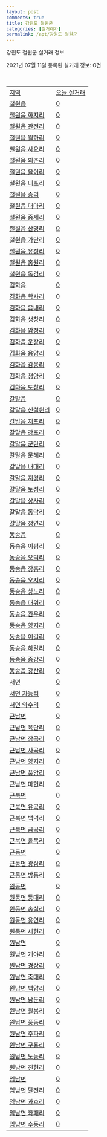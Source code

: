 ```yaml
---
layout: post
comments: true
title: 강원도 철원군
categories: [실거래가]
permalink: /apt/강원도 철원군
---
```


강원도 철원군 실거래 정보

2021년 07월 11일 등록된 실거래 정보: 0건

<script type="text/javascript">
  google.charts.load('current', {'packages':['corechart']});
  google.charts.setOnLoadCallback(drawChart);

  function drawChart() {
    var data = google.visualization.arrayToDataTable([['거래일', '매매', '전월세', '전매'], ['20-07', 6, 0, 0], ['20-08', 8, 2, 0], ['20-09', 11, 1, 0], ['20-10', 18, 4, 0], ['20-11', 16, 5, 0], ['20-12', 9, 2, 0], ['21-01', 10, 4, 0], ['21-02', 11, 8, 0], ['21-03', 18, 3, 0], ['21-04', 10, 3, 0], ['21-05', 12, 0, 0], ['21-06', 11, 132, 0], ['21-07', 0, 7, 0]]);

    var options = {
      title: '최근 1년간 유형별 거래량 추이',
      legend: { position: 'bottom' }
    };

    var chart = new google.visualization.LineChart(document.getElementById('columnchart_material'));
    chart.draw(data, (options));
  }
</script>

<div id="columnchart_material" style="width: 95%; margin-left: -35px"></div>
<br>
<table class="sortable">
  <tr>
    <td><a href="#">지역</a></td>
    <td><a href="#">오늘 실거래</a></td>
  </tr>

  
  <tr class="item">
    <td><a href="강원도 철원군 철원읍">철원읍</a></td>
    <td><a href="강원도 철원군 철원읍">0</a></td>
  </tr>
    

  <tr class="item">
    <td><a href="강원도 철원군 철원읍 화지리">철원읍 화지리</a></td>
    <td><a href="강원도 철원군 철원읍 화지리">0</a></td>
  </tr>
    

  <tr class="item">
    <td><a href="강원도 철원군 철원읍 관전리">철원읍 관전리</a></td>
    <td><a href="강원도 철원군 철원읍 관전리">0</a></td>
  </tr>
    

  <tr class="item">
    <td><a href="강원도 철원군 철원읍 월하리">철원읍 월하리</a></td>
    <td><a href="강원도 철원군 철원읍 월하리">0</a></td>
  </tr>
    

  <tr class="item">
    <td><a href="강원도 철원군 철원읍 사요리">철원읍 사요리</a></td>
    <td><a href="강원도 철원군 철원읍 사요리">0</a></td>
  </tr>
    

  <tr class="item">
    <td><a href="강원도 철원군 철원읍 외촌리">철원읍 외촌리</a></td>
    <td><a href="강원도 철원군 철원읍 외촌리">0</a></td>
  </tr>
    

  <tr class="item">
    <td><a href="강원도 철원군 철원읍 율이리">철원읍 율이리</a></td>
    <td><a href="강원도 철원군 철원읍 율이리">0</a></td>
  </tr>
    

  <tr class="item">
    <td><a href="강원도 철원군 철원읍 내포리">철원읍 내포리</a></td>
    <td><a href="강원도 철원군 철원읍 내포리">0</a></td>
  </tr>
    

  <tr class="item">
    <td><a href="강원도 철원군 철원읍 중리">철원읍 중리</a></td>
    <td><a href="강원도 철원군 철원읍 중리">0</a></td>
  </tr>
    

  <tr class="item">
    <td><a href="강원도 철원군 철원읍 대마리">철원읍 대마리</a></td>
    <td><a href="강원도 철원군 철원읍 대마리">0</a></td>
  </tr>
    

  <tr class="item">
    <td><a href="강원도 철원군 철원읍 중세리">철원읍 중세리</a></td>
    <td><a href="강원도 철원군 철원읍 중세리">0</a></td>
  </tr>
    

  <tr class="item">
    <td><a href="강원도 철원군 철원읍 산명리">철원읍 산명리</a></td>
    <td><a href="강원도 철원군 철원읍 산명리">0</a></td>
  </tr>
    

  <tr class="item">
    <td><a href="강원도 철원군 철원읍 가단리">철원읍 가단리</a></td>
    <td><a href="강원도 철원군 철원읍 가단리">0</a></td>
  </tr>
    

  <tr class="item">
    <td><a href="강원도 철원군 철원읍 유정리">철원읍 유정리</a></td>
    <td><a href="강원도 철원군 철원읍 유정리">0</a></td>
  </tr>
    

  <tr class="item">
    <td><a href="강원도 철원군 철원읍 홍원리">철원읍 홍원리</a></td>
    <td><a href="강원도 철원군 철원읍 홍원리">0</a></td>
  </tr>
    

  <tr class="item">
    <td><a href="강원도 철원군 철원읍 독검리">철원읍 독검리</a></td>
    <td><a href="강원도 철원군 철원읍 독검리">0</a></td>
  </tr>
    

  <tr class="item">
    <td><a href="강원도 철원군 김화읍">김화읍</a></td>
    <td><a href="강원도 철원군 김화읍">0</a></td>
  </tr>
    

  <tr class="item">
    <td><a href="강원도 철원군 김화읍 학사리">김화읍 학사리</a></td>
    <td><a href="강원도 철원군 김화읍 학사리">0</a></td>
  </tr>
    

  <tr class="item">
    <td><a href="강원도 철원군 김화읍 읍내리">김화읍 읍내리</a></td>
    <td><a href="강원도 철원군 김화읍 읍내리">0</a></td>
  </tr>
    

  <tr class="item">
    <td><a href="강원도 철원군 김화읍 생창리">김화읍 생창리</a></td>
    <td><a href="강원도 철원군 김화읍 생창리">0</a></td>
  </tr>
    

  <tr class="item">
    <td><a href="강원도 철원군 김화읍 암정리">김화읍 암정리</a></td>
    <td><a href="강원도 철원군 김화읍 암정리">0</a></td>
  </tr>
    

  <tr class="item">
    <td><a href="강원도 철원군 김화읍 운장리">김화읍 운장리</a></td>
    <td><a href="강원도 철원군 김화읍 운장리">0</a></td>
  </tr>
    

  <tr class="item">
    <td><a href="강원도 철원군 김화읍 용양리">김화읍 용양리</a></td>
    <td><a href="강원도 철원군 김화읍 용양리">0</a></td>
  </tr>
    

  <tr class="item">
    <td><a href="강원도 철원군 김화읍 감봉리">김화읍 감봉리</a></td>
    <td><a href="강원도 철원군 김화읍 감봉리">0</a></td>
  </tr>
    

  <tr class="item">
    <td><a href="강원도 철원군 김화읍 청양리">김화읍 청양리</a></td>
    <td><a href="강원도 철원군 김화읍 청양리">0</a></td>
  </tr>
    

  <tr class="item">
    <td><a href="강원도 철원군 김화읍 도창리">김화읍 도창리</a></td>
    <td><a href="강원도 철원군 김화읍 도창리">0</a></td>
  </tr>
    

  <tr class="item">
    <td><a href="강원도 철원군 갈말읍">갈말읍</a></td>
    <td><a href="강원도 철원군 갈말읍">0</a></td>
  </tr>
    

  <tr class="item">
    <td><a href="강원도 철원군 갈말읍 신철원리">갈말읍 신철원리</a></td>
    <td><a href="강원도 철원군 갈말읍 신철원리">0</a></td>
  </tr>
    

  <tr class="item">
    <td><a href="강원도 철원군 갈말읍 지포리">갈말읍 지포리</a></td>
    <td><a href="강원도 철원군 갈말읍 지포리">0</a></td>
  </tr>
    

  <tr class="item">
    <td><a href="강원도 철원군 갈말읍 강포리">갈말읍 강포리</a></td>
    <td><a href="강원도 철원군 갈말읍 강포리">0</a></td>
  </tr>
    

  <tr class="item">
    <td><a href="강원도 철원군 갈말읍 군탄리">갈말읍 군탄리</a></td>
    <td><a href="강원도 철원군 갈말읍 군탄리">0</a></td>
  </tr>
    

  <tr class="item">
    <td><a href="강원도 철원군 갈말읍 문혜리">갈말읍 문혜리</a></td>
    <td><a href="강원도 철원군 갈말읍 문혜리">0</a></td>
  </tr>
    

  <tr class="item">
    <td><a href="강원도 철원군 갈말읍 내대리">갈말읍 내대리</a></td>
    <td><a href="강원도 철원군 갈말읍 내대리">0</a></td>
  </tr>
    

  <tr class="item">
    <td><a href="강원도 철원군 갈말읍 지경리">갈말읍 지경리</a></td>
    <td><a href="강원도 철원군 갈말읍 지경리">0</a></td>
  </tr>
    

  <tr class="item">
    <td><a href="강원도 철원군 갈말읍 토성리">갈말읍 토성리</a></td>
    <td><a href="강원도 철원군 갈말읍 토성리">0</a></td>
  </tr>
    

  <tr class="item">
    <td><a href="강원도 철원군 갈말읍 상사리">갈말읍 상사리</a></td>
    <td><a href="강원도 철원군 갈말읍 상사리">0</a></td>
  </tr>
    

  <tr class="item">
    <td><a href="강원도 철원군 갈말읍 동막리">갈말읍 동막리</a></td>
    <td><a href="강원도 철원군 갈말읍 동막리">0</a></td>
  </tr>
    

  <tr class="item">
    <td><a href="강원도 철원군 갈말읍 정연리">갈말읍 정연리</a></td>
    <td><a href="강원도 철원군 갈말읍 정연리">0</a></td>
  </tr>
    

  <tr class="item">
    <td><a href="강원도 철원군 동송읍">동송읍</a></td>
    <td><a href="강원도 철원군 동송읍">0</a></td>
  </tr>
    

  <tr class="item">
    <td><a href="강원도 철원군 동송읍 이평리">동송읍 이평리</a></td>
    <td><a href="강원도 철원군 동송읍 이평리">0</a></td>
  </tr>
    

  <tr class="item">
    <td><a href="강원도 철원군 동송읍 오덕리">동송읍 오덕리</a></td>
    <td><a href="강원도 철원군 동송읍 오덕리">0</a></td>
  </tr>
    

  <tr class="item">
    <td><a href="강원도 철원군 동송읍 장흥리">동송읍 장흥리</a></td>
    <td><a href="강원도 철원군 동송읍 장흥리">0</a></td>
  </tr>
    

  <tr class="item">
    <td><a href="강원도 철원군 동송읍 오지리">동송읍 오지리</a></td>
    <td><a href="강원도 철원군 동송읍 오지리">0</a></td>
  </tr>
    

  <tr class="item">
    <td><a href="강원도 철원군 동송읍 상노리">동송읍 상노리</a></td>
    <td><a href="강원도 철원군 동송읍 상노리">0</a></td>
  </tr>
    

  <tr class="item">
    <td><a href="강원도 철원군 동송읍 대위리">동송읍 대위리</a></td>
    <td><a href="강원도 철원군 동송읍 대위리">0</a></td>
  </tr>
    

  <tr class="item">
    <td><a href="강원도 철원군 동송읍 관우리">동송읍 관우리</a></td>
    <td><a href="강원도 철원군 동송읍 관우리">0</a></td>
  </tr>
    

  <tr class="item">
    <td><a href="강원도 철원군 동송읍 양지리">동송읍 양지리</a></td>
    <td><a href="강원도 철원군 동송읍 양지리">0</a></td>
  </tr>
    

  <tr class="item">
    <td><a href="강원도 철원군 동송읍 이길리">동송읍 이길리</a></td>
    <td><a href="강원도 철원군 동송읍 이길리">0</a></td>
  </tr>
    

  <tr class="item">
    <td><a href="강원도 철원군 동송읍 하갈리">동송읍 하갈리</a></td>
    <td><a href="강원도 철원군 동송읍 하갈리">0</a></td>
  </tr>
    

  <tr class="item">
    <td><a href="강원도 철원군 동송읍 중강리">동송읍 중강리</a></td>
    <td><a href="강원도 철원군 동송읍 중강리">0</a></td>
  </tr>
    

  <tr class="item">
    <td><a href="강원도 철원군 동송읍 강산리">동송읍 강산리</a></td>
    <td><a href="강원도 철원군 동송읍 강산리">0</a></td>
  </tr>
    

  <tr class="item">
    <td><a href="강원도 철원군 서면">서면</a></td>
    <td><a href="강원도 철원군 서면">0</a></td>
  </tr>
    

  <tr class="item">
    <td><a href="강원도 철원군 서면 자등리">서면 자등리</a></td>
    <td><a href="강원도 철원군 서면 자등리">0</a></td>
  </tr>
    

  <tr class="item">
    <td><a href="강원도 철원군 서면 와수리">서면 와수리</a></td>
    <td><a href="강원도 철원군 서면 와수리">0</a></td>
  </tr>
    

  <tr class="item">
    <td><a href="강원도 철원군 근남면">근남면</a></td>
    <td><a href="강원도 철원군 근남면">0</a></td>
  </tr>
    

  <tr class="item">
    <td><a href="강원도 철원군 근남면 육단리">근남면 육단리</a></td>
    <td><a href="강원도 철원군 근남면 육단리">0</a></td>
  </tr>
    

  <tr class="item">
    <td><a href="강원도 철원군 근남면 잠곡리">근남면 잠곡리</a></td>
    <td><a href="강원도 철원군 근남면 잠곡리">0</a></td>
  </tr>
    

  <tr class="item">
    <td><a href="강원도 철원군 근남면 사곡리">근남면 사곡리</a></td>
    <td><a href="강원도 철원군 근남면 사곡리">0</a></td>
  </tr>
    

  <tr class="item">
    <td><a href="강원도 철원군 근남면 양지리">근남면 양지리</a></td>
    <td><a href="강원도 철원군 근남면 양지리">0</a></td>
  </tr>
    

  <tr class="item">
    <td><a href="강원도 철원군 근남면 풍암리">근남면 풍암리</a></td>
    <td><a href="강원도 철원군 근남면 풍암리">0</a></td>
  </tr>
    

  <tr class="item">
    <td><a href="강원도 철원군 근남면 마현리">근남면 마현리</a></td>
    <td><a href="강원도 철원군 근남면 마현리">0</a></td>
  </tr>
    

  <tr class="item">
    <td><a href="강원도 철원군 근북면">근북면</a></td>
    <td><a href="강원도 철원군 근북면">0</a></td>
  </tr>
    

  <tr class="item">
    <td><a href="강원도 철원군 근북면 유곡리">근북면 유곡리</a></td>
    <td><a href="강원도 철원군 근북면 유곡리">0</a></td>
  </tr>
    

  <tr class="item">
    <td><a href="강원도 철원군 근북면 백덕리">근북면 백덕리</a></td>
    <td><a href="강원도 철원군 근북면 백덕리">0</a></td>
  </tr>
    

  <tr class="item">
    <td><a href="강원도 철원군 근북면 금곡리">근북면 금곡리</a></td>
    <td><a href="강원도 철원군 근북면 금곡리">0</a></td>
  </tr>
    

  <tr class="item">
    <td><a href="강원도 철원군 근북면 율목리">근북면 율목리</a></td>
    <td><a href="강원도 철원군 근북면 율목리">0</a></td>
  </tr>
    

  <tr class="item">
    <td><a href="강원도 철원군 근동면">근동면</a></td>
    <td><a href="강원도 철원군 근동면">0</a></td>
  </tr>
    

  <tr class="item">
    <td><a href="강원도 철원군 근동면 광삼리">근동면 광삼리</a></td>
    <td><a href="강원도 철원군 근동면 광삼리">0</a></td>
  </tr>
    

  <tr class="item">
    <td><a href="강원도 철원군 근동면 방통리">근동면 방통리</a></td>
    <td><a href="강원도 철원군 근동면 방통리">0</a></td>
  </tr>
    

  <tr class="item">
    <td><a href="강원도 철원군 원동면">원동면</a></td>
    <td><a href="강원도 철원군 원동면">0</a></td>
  </tr>
    

  <tr class="item">
    <td><a href="강원도 철원군 원동면 등대리">원동면 등대리</a></td>
    <td><a href="강원도 철원군 원동면 등대리">0</a></td>
  </tr>
    

  <tr class="item">
    <td><a href="강원도 철원군 원동면 송실리">원동면 송실리</a></td>
    <td><a href="강원도 철원군 원동면 송실리">0</a></td>
  </tr>
    

  <tr class="item">
    <td><a href="강원도 철원군 원동면 용연리">원동면 용연리</a></td>
    <td><a href="강원도 철원군 원동면 용연리">0</a></td>
  </tr>
    

  <tr class="item">
    <td><a href="강원도 철원군 원동면 세현리">원동면 세현리</a></td>
    <td><a href="강원도 철원군 원동면 세현리">0</a></td>
  </tr>
    

  <tr class="item">
    <td><a href="강원도 철원군 원남면">원남면</a></td>
    <td><a href="강원도 철원군 원남면">0</a></td>
  </tr>
    

  <tr class="item">
    <td><a href="강원도 철원군 원남면 개야리">원남면 개야리</a></td>
    <td><a href="강원도 철원군 원남면 개야리">0</a></td>
  </tr>
    

  <tr class="item">
    <td><a href="강원도 철원군 원남면 경상리">원남면 경상리</a></td>
    <td><a href="강원도 철원군 원남면 경상리">0</a></td>
  </tr>
    

  <tr class="item">
    <td><a href="강원도 철원군 원남면 죽대리">원남면 죽대리</a></td>
    <td><a href="강원도 철원군 원남면 죽대리">0</a></td>
  </tr>
    

  <tr class="item">
    <td><a href="강원도 철원군 원남면 백양리">원남면 백양리</a></td>
    <td><a href="강원도 철원군 원남면 백양리">0</a></td>
  </tr>
    

  <tr class="item">
    <td><a href="강원도 철원군 원남면 남둔리">원남면 남둔리</a></td>
    <td><a href="강원도 철원군 원남면 남둔리">0</a></td>
  </tr>
    

  <tr class="item">
    <td><a href="강원도 철원군 원남면 월봉리">원남면 월봉리</a></td>
    <td><a href="강원도 철원군 원남면 월봉리">0</a></td>
  </tr>
    

  <tr class="item">
    <td><a href="강원도 철원군 원남면 풍동리">원남면 풍동리</a></td>
    <td><a href="강원도 철원군 원남면 풍동리">0</a></td>
  </tr>
    

  <tr class="item">
    <td><a href="강원도 철원군 원남면 주파리">원남면 주파리</a></td>
    <td><a href="강원도 철원군 원남면 주파리">0</a></td>
  </tr>
    

  <tr class="item">
    <td><a href="강원도 철원군 원남면 구룡리">원남면 구룡리</a></td>
    <td><a href="강원도 철원군 원남면 구룡리">0</a></td>
  </tr>
    

  <tr class="item">
    <td><a href="강원도 철원군 원남면 노동리">원남면 노동리</a></td>
    <td><a href="강원도 철원군 원남면 노동리">0</a></td>
  </tr>
    

  <tr class="item">
    <td><a href="강원도 철원군 원남면 진현리">원남면 진현리</a></td>
    <td><a href="강원도 철원군 원남면 진현리">0</a></td>
  </tr>
    

  <tr class="item">
    <td><a href="강원도 철원군 임남면">임남면</a></td>
    <td><a href="강원도 철원군 임남면">0</a></td>
  </tr>
    

  <tr class="item">
    <td><a href="강원도 철원군 임남면 달전리">임남면 달전리</a></td>
    <td><a href="강원도 철원군 임남면 달전리">0</a></td>
  </tr>
    

  <tr class="item">
    <td><a href="강원도 철원군 임남면 과호리">임남면 과호리</a></td>
    <td><a href="강원도 철원군 임남면 과호리">0</a></td>
  </tr>
    

  <tr class="item">
    <td><a href="강원도 철원군 임남면 좌패리">임남면 좌패리</a></td>
    <td><a href="강원도 철원군 임남면 좌패리">0</a></td>
  </tr>
    

  <tr class="item">
    <td><a href="강원도 철원군 임남면 수동리">임남면 수동리</a></td>
    <td><a href="강원도 철원군 임남면 수동리">0</a></td>
  </tr>
    


</table>


    